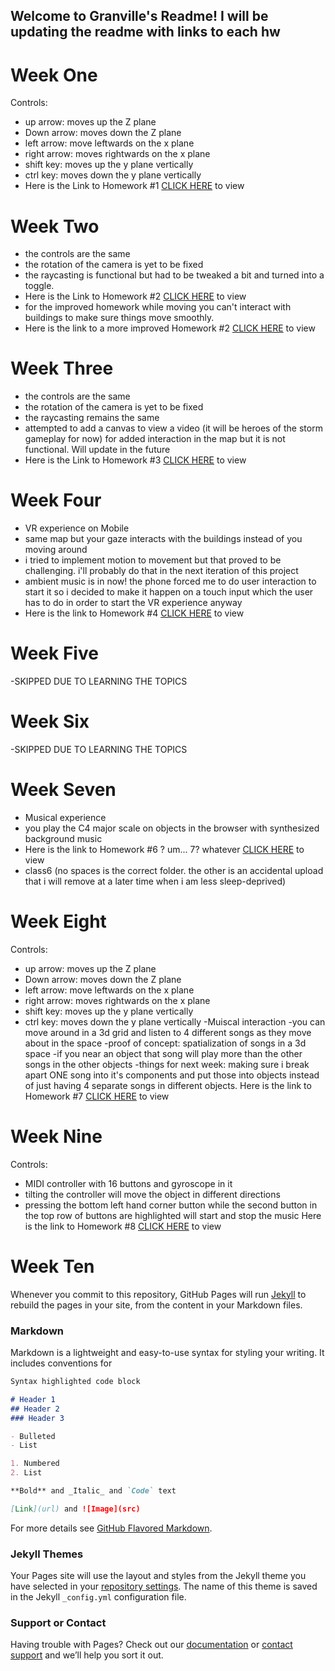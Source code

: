 ## Welcome to Granville's Readme! I will be updating the readme with links to each hw

# Week One
Controls: 
- up arrow: moves up the Z plane 
- Down arrow: moves down the Z plane 
- left arrow: move leftwards on the x plane
- right arrow: moves rightwards on the x plane
- shift key: moves up the y plane vertically
- ctrl key: moves down the y plane vertically
- Here is the Link to Homework #1 [CLICK HERE](https://Gman9000.github.io/GranvilleCreativeWeb.github.io/gj506HW1.html) to view

# Week Two
- the controls are the same
- the rotation of the camera is yet to be fixed
- the raycasting is functional but had to be tweaked a bit and turned into a toggle.
- Here is the Link to Homework #2 [CLICK HERE](https://Gman9000.github.io/GranvilleCreativeWeb.github.io/gj506HW2.html) to view
- for the improved homework while moving you can't interact with buildings to make sure things move smoothly.
- Here is the link to a more improved Homework #2 [CLICK HERE](https://Gman9000.github.io/GranvilleCreativeWeb.github.io/gj506HW2ImprovedSlightly.html) to view

# Week Three
- the controls are the same
- the rotation of the camera is yet to be fixed
- the raycasting remains the same
- attempted to add a canvas to view a video (it will be heroes of the storm gameplay for now) for added interaction in the map but it is not functional. Will update in the future
- Here is the Link to Homework #3 [CLICK HERE](https://Gman9000.github.io/GranvilleCreativeWeb.github.io/gj506HW3.html) to view

# Week Four
- VR experience on Mobile
- same map but your gaze interacts with the buildings instead of you moving around
- i tried to implement motion to movement but that proved to be challenging. i'll probably do that in the next iteration of this project
- ambient music is in now! the phone forced me to do user interaction to start it so i decided to make it happen on a touch input which the user has to do in order to start the VR experience anyway
- Here is the link to Homework #4 [CLICK HERE](https://Gman9000.github.io/The-Creative-Web-Granville's-HW/classes/class4/examples/index.html) to view

# Week Five
-SKIPPED DUE TO LEARNING THE TOPICS
# Week Six
-SKIPPED DUE TO LEARNING THE TOPICS
# Week Seven
- Musical experience
- you play the C4 major scale on objects in the browser with synthesized background music
- Here is the link to Homework #6 ? um... 7? whatever [CLICK HERE](https://Gman9000.github.io/The-Creative-Web-Sound-HW/classes/class6/examples/index.html) to view
- class6 (no spaces is the correct folder. the other is an accidental upload that i will remove at a later time when i am less sleep-deprived)

# Week Eight
Controls: 
- up arrow: moves up the Z plane 
- Down arrow: moves down the Z plane 
- left arrow: move leftwards on the x plane
- right arrow: moves rightwards on the x plane
- shift key: moves up the y plane vertically
- ctrl key: moves down the y plane vertically
-Muiscal interaction
-you can move around in a 3d grid and listen to 4 different songs as they move about in the space
-proof of concept: spatialization of songs in a 3d space
-if you near an object that song will play more than the other songs in the other objects
-things for next week: making sure i break apart ONE song into it's components and put those into objects instead of just having 4 separate songs in different objects.
Here is the link to Homework #7 [CLICK HERE](https://Gman9000.github.io/The-Creative-Web-Sound-HW2/classes/class7/examples/class7notes.html) to view

# Week Nine
Controls: 
- MIDI controller with 16 buttons and gyroscope in it 
- tilting the controller will move the object in different directions
- pressing the bottom left hand corner button while the second button in the top row of buttons are highlighted will start and stop the music
Here is the link to Homework #8 [CLICK HERE](https://Gman9000.github.io/The-Creative-Web-MIDI-CLASSWORK/classes/class8/examples/midi-three.html) to view
# Week Ten



Whenever you commit to this repository, GitHub Pages will run [Jekyll](https://jekyllrb.com/) to rebuild the pages in your site, from the content in your Markdown files.

### Markdown

Markdown is a lightweight and easy-to-use syntax for styling your writing. It includes conventions for

```markdown
Syntax highlighted code block

# Header 1
## Header 2
### Header 3

- Bulleted
- List

1. Numbered
2. List

**Bold** and _Italic_ and `Code` text

[Link](url) and ![Image](src)
```

For more details see [GitHub Flavored Markdown](https://guides.github.com/features/mastering-markdown/).

### Jekyll Themes

Your Pages site will use the layout and styles from the Jekyll theme you have selected in your [repository settings](https://github.com/Gman9000/Gman9000.github.io/settings). The name of this theme is saved in the Jekyll `_config.yml` configuration file.

### Support or Contact

Having trouble with Pages? Check out our [documentation](https://help.github.com/categories/github-pages-basics/) or [contact support](https://github.com/contact) and we’ll help you sort it out.
